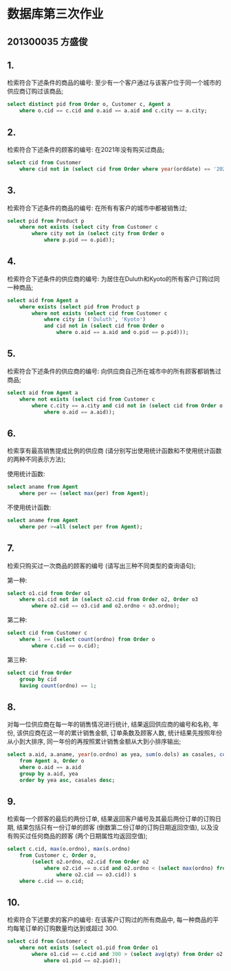 # 数据库第三次作业

## 201300035 方盛俊

## 1.

检索符合下述条件的商品的编号: 至少有一个客户通过与该客户位于同一个城市的供应商订购过该商品;

``` sql
select distinct pid from Order o, Customer c, Agent a
    where o.cid == c.cid and o.aid == a.aid and c.city == a.city;
```

## 2.

检索符合下述条件的顾客的编号: 在2021年没有购买过商品;

``` sql
select cid from Customer
    where cid not in (select cid from Order where year(orddate) == '2021');
```

## 3.

检索符合下述条件的商品的编号: 在所有有客户的城市中都被销售过;

``` sql
select pid from Product p
    where not exists (select city from Customer c
        where city not in (select city from Order o
            where p.pid == o.pid));
```

## 4.

检索符合下述条件的供应商的编号: 为居住在Duluth和Kyoto的所有客户订购过同一种商品;

``` sql
select aid from Agent a
    where exists (select pid from Product p
        where not exists (select cid from Customer c
            where city in ('Duluth', 'Kyoto')
            and cid not in (select cid from Order o
                where o.aid == a.aid and o.pid == p.pid)));
```

## 5.

检索符合下述条件的供应商的编号: 向供应商自己所在城市中的所有顾客都销售过商品;

``` sql
select aid from Agent a
    where not exists (select cid from Customer c
        where c.city == a.city and cid not in (select cid from Order o
            where o.aid == a.aid));
```

## 6.

检索享有最高销售提成比例的供应商 (请分别写出使用统计函数和不使用统计函数的两种不同表示方法);

使用统计函数:

``` sql
select aname from Agent
    where per == (select max(per) from Agent);
```

不使用统计函数:

``` sql
select aname from Agent
    where per >=all (select per from Agent);
```

## 7.

检索只购买过一次商品的顾客的编号 (请写出三种不同类型的查询语句);

第一种:

``` sql
select o1.cid from Order o1
    where o1.cid not in (select o2.cid from Order o2, Order o3
        where o2.cid == o3.cid and o2.ordno < o3.ordno);
```

第二种:

``` sql
select cid from Customer c
    where 1 == (select count(ordno) from Order o
        where c.cid == o.cid);
```

第三种:

``` sql
select cid from Order
    group by cid
    having count(ordno) == 1;
```

## 8.

对每一位供应商在每一年的销售情况进行统计, 结果返回供应商的编号和名称, 年份, 该供应商在这一年的累计销售金额, 订单条数及顾客人数, 统计结果先按照年份从小到大排序, 同一年份的再按照累计销售金额从大到小排序输出;

``` sql
select a.aid, a.aname, year(o.ordno) as yea, sum(o.dols) as casales, count(o.ordno) as ocnt, count(distinct o.cid) as ccnt
    from Agent a, Order o
    where o.aid == a.aid
    group by a.aid, yea
    order by yea asc, casales desc;
```

## 9.

检索每一个顾客的最后的两份订单, 结果返回客户编号及其最后两份订单的订购日期, 结果包括只有一份订单的顾客 (倒数第二份订单的订购日期返回空值), 以及没有购买过任何商品的顾客 (两个日期属性均返回空值);

``` sql
select c.cid, max(o.ordno), max(s.ordno)
    from Customer c, Order o, 
        (select o2.ordno, o2.cid from Order o2 
            where o2.cid == o.cid and o2.ordno < (select max(ordno) from Order o3
                where o2.cid == o3.cid)) s
    where c.cid == o.cid;
```

## 10.

检索符合下述要求的客户的编号: 在该客户订购过的所有商品中, 每一种商品的平均每笔订单的订购数量均达到或超过 300.

``` sql
select cid from Customer c
    where not exists (select o1.pid from Order o1
        where o1.cid == c.cid and 300 > (select avg(qty) from Order o2
            where o1.pid == o2.pid));
```
